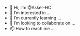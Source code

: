 - 👋 Hi, I’m @Asker-HC
- 👀 I’m interested in ...
- 🌱 I’m currently learning ...
- 💞️ I’m looking to collaborate on ...
- 📫 How to reach me ...

<!---
Asker-HC/Asker-HC is a ✨ special ✨ repository because its `README.md` (this file) appears on your GitHub profile.
You can click the Preview link to take a look at your changes.
--->
